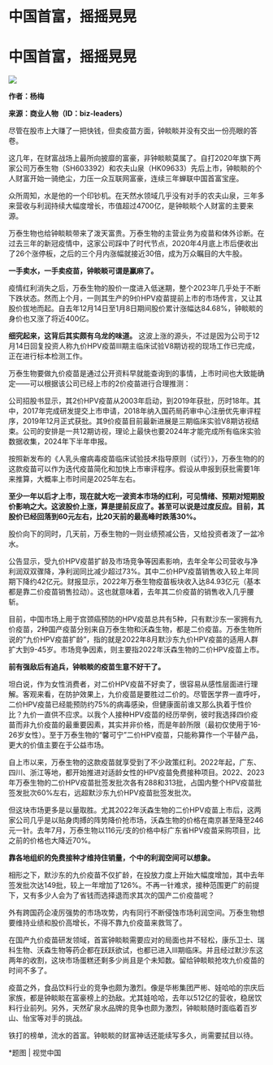 # 中国首富，摇摇晃晃

# 中国首富，摇摇晃晃

![](https://inews.gtimg.com/news_bt/OY0B4GW3ZcSf3Vh2gj3iKQ_txO27injBODdq74-FGiKfIAA/1000)

**作者：杨梅**

**来源：商业人物（ID：biz-leaders）**

尽管在股市上大赚了一把快钱，但卖疫苗方面，钟睒睒并没有交出一份亮眼的答卷。

这几年，在财富战场上最所向披靡的富豪，非钟睒睒莫属了。自打2020年旗下两家公司万泰生物（SH603392）和农夫山泉（HK09633）先后上市，钟睒睒的个人财富开始一骑绝尘，力压一众互联网富豪，连续三年蝉联中国首富宝座。

众所周知，水是他的一个印钞机。在天然水领域几乎没有对手的农夫山泉，三年多来营收与利润持续大幅度增长，市值超过4700亿，是钟睒睒个人财富的主要来源。

万泰生物也给钟睒睒带来了泼天富贵。万泰生物的主营业务为疫苗和体外诊断。在过去三年的新冠疫情中，这家公司踩中了时代节点，2020年4月底上市后便收出了26个涨停板，之后的三个月内涨幅就接近30倍，成为万众瞩目的大牛股。

**一手卖水，一手卖疫苗，钟睒睒可谓是赢麻了。**

疫情红利消失之后，万泰生物的股价一度进入低迷期，整个2023年几乎处于不断下跌状态。然而上个月，一则其生产的9价HPV疫苗提前上市的市场传言，又让其股价拔地而起。自去年12月14日至1月8日期间股价累计涨幅达84.68%，钟睒睒的身价也又涨了将近400亿。

**细究起来，这背后其实颇有乌龙的味道。**
这波上涨的源头，不过是因为公司于12月14日回复投资人称九价HPV疫苗Ⅲ期主临床试验V8期访视的现场工作已完成，正在进行标本检测工作。

万泰生物要做九价疫苗是通过公开资料早就能查询到的事情，上市时间也大致能确定——可以根据该公司已经上市的2价疫苗进行合理推测：

公司招股书显示，其2价HPV疫苗从2003年启动，到2019年获批，历时18年。其中，2017年完成研发提交上市申请，2018年纳入国药局药审中心注册优先审评程序，2019年12月正式获批。其9价疫苗目前最新进展是三期临床实验V8期访视结束。公司的安排是一共12期访视，理论上最快也要2024年才能完成所有临床实验数据收集，2024年下半年申报。

按照新发布的《人乳头瘤病毒疫苗临床试验技术指导原则（试行）》，万泰生物的的这款疫苗可以作为迭代疫苗简化和加快上市审评程序。假设从申报到获批需要1年来推算，大概率上市时间是2025年左右。

**至少一年以后才上市，现在就大吃一波资本市场的红利，可见情绪、预期对短期股价影响之大。这波股价上涨，算是提前反应了。甚至可以说是过度反应。目前，其股价已经回落到60元左右，比20天前的最高峰时跌落30%。**

股价向下的同时，几天前，万泰生物的一则业绩预减公告，又给投资者泼了一盆冷水。

公告显示，受九价HPV疫苗扩龄及市场竞争等因素影响，去年全年公司营收与净利润双双骤降，净利润同比减少超过73%。其中二价HPV疫苗销售收入较上年同期下降约42亿元。财报显示，2022年万泰生物疫苗板块收入达84.93亿元（基本都是靠二价疫苗销售拉动）。这也就意味着，去年其二价疫苗的销售收入几乎腰斩。

目前，中国市场上用于宫颈癌预防的HPV疫苗总共有5种，只有默沙东一家拥有九价疫苗，2种国产疫苗分别来自万泰生物和沃森生物，都是二价疫苗。万泰生物所说的“九价HPV疫苗扩龄”，指的就是2022年8月默沙东九价HPV疫苗的适用人群扩大到9-45岁。市场竞争因素，则主要指2022年沃森生物的二价HPV疫苗上市。

**前有强敌后有追兵，钟睒睒的疫苗生意不好干了。**

坦白说，作为女性消费者，对二价HPV疫苗不好卖了，很容易从感性层面进行理解。客观来看，在防护效果上，九价疫苗是要胜过二价的。尽管医学界一直呼吁，二价HPV疫苗已经能预防约75%的病毒感染，但健康面前谁又那么执着于性价比？九价一直供不应求。以我个人接种HPV疫苗的经历举例，彼时我选择四价疫苗而非九价疫苗的最重要因素，其实并非价格，而是年龄所限（最初仅使用于16-26岁女性）。至于万泰生物的“馨可宁”二价HPV疫苗，只能称算作一个平替产品，更大的价值主要在于公益市场。

自上市以来，万泰生物的这款疫苗就享受到了不少政策红利。2022年起，广东、四川、浙江等地，都开始推进对适龄女性的HPV疫苗免费接种项目。2022、2023年万泰生物的二价HPV疫苗批签发批次各有288和313批，占国内整个HPV疫苗批签发批次60%左右，远超默沙东九价HPV疫苗批签发批次。

但这块市场更多是以量取胜。尤其2022年沃森生物的二价HPV疫苗上市后，这两家公司几乎是以贴身肉搏的阵势降价抢市场，沃森生物的价格在南京甚至降至246元一针。去年7月，万泰生物以116元/支的价格中标广东省HPV疫苗采购项目，比之前的价格也大降近70%。

**靠各地组织的免费接种才维持住销量，个中的利润空间可以想象。**

相形之下，默沙东的九价疫苗不仅扩龄，在投放力度上开始大幅度增加，其中去年签发批次达149批，较上一年增加了126%。不再一针难求，接种范围更广的前提下，又有多少人会为了省钱而选择退而求其次的国产二价疫苗呢？

外有跨国药企凌厉强势的市场攻势，内有同行不断侵蚀市场利润空间。万泰生物想要维持业绩和股价高增长，不得不靠九价疫苗来救驾了。

在国产九价疫苗研发领域，首富钟睒睒需要应对的局面也并不轻松，康乐卫士、瑞科生物、沃森生物等药企都在跃跃欲试，也都已进入Ⅲ期临床。并且经过默沙东这两年的收割，这块市场蛋糕还剩多少尚且是个未知数。留给钟睒睒抢攻九价疫苗的时间不多了。

疫苗之外，食品饮料行业的竞争也颇为激烈。像是华彬集团严彬、娃哈哈的宗庆后家族，都是钟睒睒在富豪榜上的劲敌。尤其娃哈哈，去年以512亿的营收，稳居饮料行业前列。另外，天然矿泉水品牌的竞争也颇为激烈，钟睒睒随时面临着百岁山、怡宝等对手的挑战。

铁打的榜单，流水的首富。钟睒睒的财富神话还能续写多久，尚需要拭目以待。

​*题图 | 视觉中国

